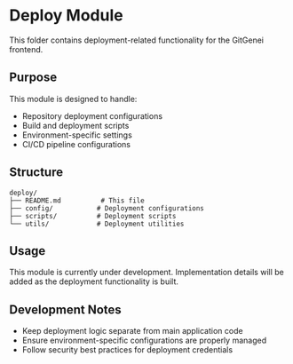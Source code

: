 # Deploy Module

This folder contains deployment-related functionality for the GitGenei frontend.

## Purpose
This module is designed to handle:
- Repository deployment configurations
- Build and deployment scripts
- Environment-specific settings
- CI/CD pipeline configurations

## Structure
```
deploy/
├── README.md          # This file
├── config/           # Deployment configurations
├── scripts/          # Deployment scripts
└── utils/            # Deployment utilities
```

## Usage
This module is currently under development. Implementation details will be added as the deployment functionality is built.

## Development Notes
- Keep deployment logic separate from main application code
- Ensure environment-specific configurations are properly managed
- Follow security best practices for deployment credentials
